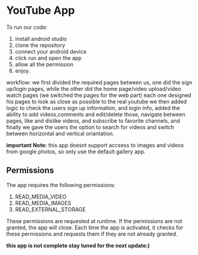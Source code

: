 # YouTube App

To run our code:
1. install android studio
2. clone the repository
3. connect your android device
4. click run and open the app
5. allow all the permission
6. enjoy.

workflow:
we first divided the required pages between us, one did the sign up/login pages,  while the other did the home page/video upload/video watch pages (we switched the pages for the web part)
each one designed his pages to look as close as possible to the real youtube
we then added logic to check the users sign up information, and login info, added the ability to add videos,comments and edit/delete those, navigate between pages, like and dislike videos, and subscribe to favorite channels, and finally we gave the users the option to search for videos and switch between horizontal and vertical oriantation. 

**important Note:**
this app doesnt support accsess to images and videos from google photos, so only use the default gallery app.

## Permissions
The app requires the following permissions:

1. READ_MEDIA_VIDEO
2. READ_MEDIA_IMAGES
3. READ_EXTERNAL_STORAGE

These permissions are requested at runtime. If the permissions are not granted, the app will close. Each time the app is activated, it checks for these permissions and requests them if they are not already granted.

**this app is not complete stay tuned for the next update:)**
